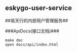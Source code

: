 eskygo-user-service
-------------------

##易天行的内部用户管理服务##

###ApiDocs(接口文档)###

```
make doc
open docs/api/index.html
```
